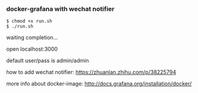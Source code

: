 ### docker-grafana with wechat notifier

```
$ chmod +x run.sh
$ ./run.sh
```

waiting completion...

open localhost:3000

default user/pass is admin/admin

how to add wechat notifier: https://zhuanlan.zhihu.com/p/38225794

more info about docker-image: http://docs.grafana.org/installation/docker/
